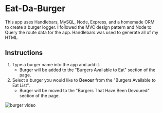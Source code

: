 # Eat-Da-Burger

This app uses Handlebars, MySQL, Node, Express, and a homemade ORM to create a burger logger. I followed the MVC design pattern and Node to Query the route data for the app. Handlebars was used to generate all of my HTML.

## Instructions
1. Type a burger name into the app and add it.
    - Burger will be added to the "Burgers Available to Eat" section of the page.
2. Select a burger you would like to **Devour** from the "Burgers Available to Eat List".
    - Burger will be moved to the "Burgers That Have Been Devoured" section of the page.

![burger video](/public/assets/img/markdown.gif)


